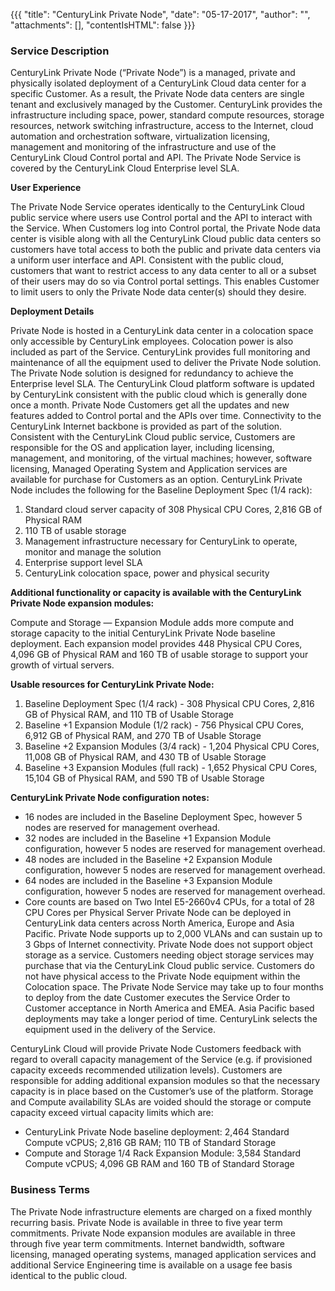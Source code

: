 {{{ "title": "CenturyLink Private Node",
"date": "05-17-2017",
"author": "",
"attachments": [],
"contentIsHTML": false
}}}

### Service Description

CenturyLink Private Node (“Private Node”) is a managed, private and physically isolated deployment of a CenturyLink Cloud data center for a specific Customer. As a result, the Private Node data centers are single tenant and exclusively managed by the Customer. CenturyLink provides the infrastructure including space, power, standard compute resources, storage resources, network switching infrastructure, access to the Internet, cloud automation and orchestration software, virtualization licensing, management and monitoring of the infrastructure and use of the CenturyLink Cloud Control portal and API. The Private Node Service is covered by the CenturyLink Cloud Enterprise level SLA.

**User Experience**

The Private Node Service operates identically to the CenturyLink Cloud public service where users use Control portal and the API to interact with the Service. When Customers log into Control portal, the Private Node data center is visible along with all the CenturyLink Cloud public data centers so customers have total access to both the public and private data centers via a uniform user interface and API. Consistent with the public cloud, customers that want to restrict access to any data center to all or a subset of their users may do so via Control portal settings. This enables Customer to limit users to only the Private Node data center(s) should they desire.

**Deployment Details**

Private Node is hosted in a CenturyLink data center in a colocation space only accessible by CenturyLink employees. Colocation power is also included as part of the Service. CenturyLink provides full monitoring and maintenance of all the equipment used to deliver the Private Node solution. The Private Node solution is designed for redundancy to achieve the Enterprise level SLA. The CenturyLink Cloud platform software is updated by CenturyLink consistent with the public cloud which is generally done once a month. Private Node Customers get all the updates and new features added to Control portal and the APIs over time. Connectivity to the CenturyLink Internet backbone is provided as part of the solution. Consistent with the CenturyLink Cloud public service, Customers are responsible for the OS and application layer, including licensing, management, and monitoring, of the virtual machines; however, software licensing, Managed Operating System and Application services are available for purchase for Customers as an option.
CenturyLink Private Node includes the following for the Baseline Deployment Spec (1/4 rack):

1. Standard cloud server capacity of 308 Physical CPU Cores, 2,816 GB of Physical RAM
2. 110 TB of usable storage
3. Management infrastructure necessary for CenturyLink to operate, monitor and manage the solution
4. Enterprise support level SLA
5. CenturyLink colocation space, power and physical security

**Additional functionality or capacity is available with the CenturyLink Private Node expansion modules:**

Compute and Storage — Expansion Module adds more compute and storage capacity to the initial CenturyLink Private Node baseline deployment. Each expansion model provides 448 Physical CPU Cores, 4,096 GB of Physical RAM and 160 TB of usable storage to support your growth of virtual servers.

**Usable resources for CenturyLink Private Node:**

1. Baseline Deployment Spec (1/4 rack) - 308 Physical CPU Cores, 2,816 GB of Physical RAM, and 110 TB of Usable Storage
2. Baseline +1 Expansion Module (1/2 rack) - 756 Physical CPU Cores, 6,912 GB of Physical RAM, and 270 TB of Usable Storage
3. Baseline +2 Expansion Modules (3/4 rack) - 1,204 Physical CPU Cores, 11,008 GB of Physical RAM, and 430 TB of Usable Storage
4. Baseline +3 Expansion Modules (full rack) - 1,652 Physical CPU Cores, 15,104 GB of Physical RAM, and 590 TB of Usable Storage

**CenturyLink Private Node configuration notes:**

*	16 nodes are included in the Baseline Deployment Spec, however 5 nodes are reserved for management overhead.
*	32 nodes are included in the Baseline +1 Expansion Module configuration, however 5 nodes are reserved for management overhead.
*	48 nodes are included in the Baseline +2 Expansion Module configuration, however 5 nodes are reserved for management overhead.
* 64 nodes are included in the Baseline +3 Expansion Module configuration, however 5 nodes are reserved for management overhead.
*	Core counts are based on Two Intel E5-2660v4 CPUs, for a total of 28 CPU Cores per Physical Server
Private Node can be deployed in CenturyLink data centers across North America, Europe and Asia Pacific. Private Node supports up to 2,000 VLANs and can sustain up to 3 Gbps of Internet connectivity. Private Node does not support object storage as a service. Customers needing object storage services may purchase that via the CenturyLink Cloud public service. Customers do not have physical access to the Private Node equipment within the Colocation space. The Private Node Service may take up to four months to deploy from the date Customer executes the Service Order to Customer acceptance in North America and EMEA. Asia Pacific based deployments may take a longer period of time. CenturyLink selects the equipment used in the delivery of the Service.

CenturyLink Cloud will provide Private Node Customers feedback with regard to overall capacity management of the Service (e.g. if provisioned capacity exceeds recommended utilization levels). Customers are responsible for adding additional expansion modules so that the necessary capacity is in place based on the Customer’s use of the platform. Storage and Compute availability SLAs are voided should the storage or compute capacity exceed virtual capacity limits which are:

*	CenturyLink Private Node baseline deployment: 2,464 Standard Compute vCPUS; 2,816 GB RAM; 110 TB of Standard Storage
*	Compute and Storage 1/4 Rack Expansion Module: 3,584 Standard Compute vCPUS; 4,096 GB RAM and 160 TB of Standard Storage

### Business Terms

The Private Node infrastructure elements are charged on a fixed monthly recurring basis. Private Node is available in three to five year term commitments. Private Node expansion modules are available in three through five year term commitments. Internet bandwidth, software licensing, managed operating systems, managed application services and additional Service Engineering time is available on a usage fee basis identical to the public cloud.
